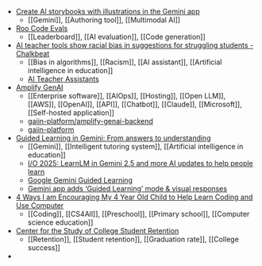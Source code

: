 - [Create AI storybooks with illustrations in the Gemini app](https://blog.google/products/gemini/storybooks/)
	- [[Gemini]], [[Authoring tool]], [[Multimodal AI]]
- [Roo Code Evals](https://roocode.com/evals)
	- [[Leaderboard]], [[AI evaluation]], [[Code generation]]
- [AI teacher tools show racial bias in suggestions for struggling students - Chalkbeat](https://www.chalkbeat.org/2025/08/06/ai-teacher-assistants-promote-racial-bias-study-finds/?link_source=ta_bluesky_link&taid=68935fecd8b7c500013aa155)
	- [[Bias in algorithms]], [[Racism]], [[AI assistant]], [[Artificial intelligence in education]]
	- [AI Teacher Assistants](https://www.commonsensemedia.org/ai-ratings/ai-teacher-assistants?gate=commsdistributionlink)
- [Amplify GenAI](https://www.amplifygenai.org/)
	- [[Enterprise software]], [[AIOps]], [[Hosting]], [[Open LLM]], [[AWS]], [[OpenAI]], [[API]], [[Chatbot]], [[Claude]], [[Microsoft]], [[Self-hosted application]]
	- [gaiin-platform/amplify-genai-backend](https://github.com/gaiin-platform/amplify-genai-backend)
	- [gaiin-platform](https://github.com/gaiin-platform)
- [Guided Learning in Gemini: From answers to understanding](https://blog.google/outreach-initiatives/education/guided-learning/)
	- [[Gemini]], [[Intelligent tutoring system]], [[Artificial intelligence in education]]
	- [I/O 2025: LearnLM in Gemini 2.5 and more AI updates to help people learn](https://blog.google/outreach-initiatives/education/google-gemini-learnlm-update/)
	- [Google Gemini Guided Learning](http://gemini.google.com/guided-learning?query=)
	- [Gemini app adds ‘Guided Learning’ mode & visual responses](https://9to5google.com/2025/08/06/gemini-guided-learning/)
- [4 Ways I am Encouraging My 4 Year Old Child to Help Learn Coding and Use Computer](https://itsfoss.com/ways-kids-learn-code/)
	- [[Coding]], [[CS4All]], [[Preschool]], [[Primary school]], [[Computer science education]]
- [Center for the Study of College Student Retention](https://www.cscsr.org/References.html)
	- [[Retention]], [[Student retention]], [[Graduation rate]], [[College success]]
-